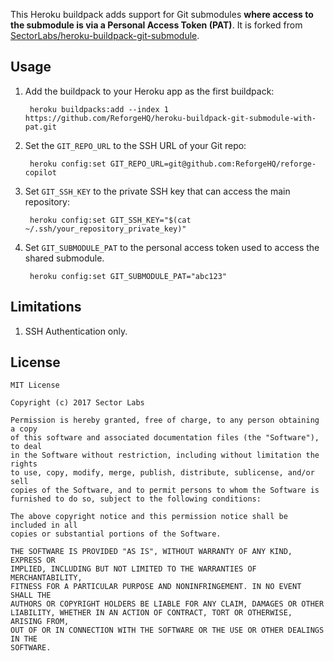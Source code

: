 This Heroku buildpack adds support for Git submodules **where access to the submodule is via a Personal Access Token (PAT)**. It is forked from [SectorLabs/heroku-buildpack-git-submodule](SectorLabs/heroku-buildpack-git-submodule).

## Usage

1. Add the buildpack to your Heroku app as the first buildpack:

        heroku buildpacks:add --index 1 https://github.com/ReforgeHQ/heroku-buildpack-git-submodule-with-pat.git

2. Set the `GIT_REPO_URL` to the SSH URL of your Git repo:

        heroku config:set GIT_REPO_URL=git@github.com:ReforgeHQ/reforge-copilot

3. Set `GIT_SSH_KEY` to the private SSH key that can access the main repository:

        heroku config:set GIT_SSH_KEY="$(cat ~/.ssh/your_repository_private_key)"

4. Set `GIT_SUBMODULE_PAT` to the personal access token used to access the shared submodule.

        heroku config:set GIT_SUBMODULE_PAT="abc123"

## Limitations
1. SSH Authentication only.

## License
```
MIT License

Copyright (c) 2017 Sector Labs

Permission is hereby granted, free of charge, to any person obtaining a copy
of this software and associated documentation files (the "Software"), to deal
in the Software without restriction, including without limitation the rights
to use, copy, modify, merge, publish, distribute, sublicense, and/or sell
copies of the Software, and to permit persons to whom the Software is
furnished to do so, subject to the following conditions:

The above copyright notice and this permission notice shall be included in all
copies or substantial portions of the Software.

THE SOFTWARE IS PROVIDED "AS IS", WITHOUT WARRANTY OF ANY KIND, EXPRESS OR
IMPLIED, INCLUDING BUT NOT LIMITED TO THE WARRANTIES OF MERCHANTABILITY,
FITNESS FOR A PARTICULAR PURPOSE AND NONINFRINGEMENT. IN NO EVENT SHALL THE
AUTHORS OR COPYRIGHT HOLDERS BE LIABLE FOR ANY CLAIM, DAMAGES OR OTHER
LIABILITY, WHETHER IN AN ACTION OF CONTRACT, TORT OR OTHERWISE, ARISING FROM,
OUT OF OR IN CONNECTION WITH THE SOFTWARE OR THE USE OR OTHER DEALINGS IN THE
SOFTWARE.
```
